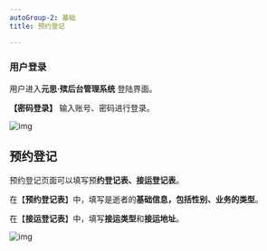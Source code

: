 ```yaml
---
autoGroup-2: 基础
title: 预约登记

---
```


### 用户登录

用户进入**元思·殡后台管理系统** 登陆界面。

**【密码登录】** 输入账号、密码进行登录。

![img](file:///C:\Users\周哥哥~1\AppData\Local\Temp\ksohtml5128\wps9.jpg)

 

## 预约登记

预约登记页面可以填写预**约登记表、接运登记表**。

在【**预约登记表**】中，填写是逝者的**基础信息，包括性别、业务的类型**。

在【**接运登记表**】中，填写**接运类型**和**接运地址**。

 ![img](file:///C:\Users\周哥哥~1\AppData\Local\Temp\ksohtml5128\wps10.jpg)
